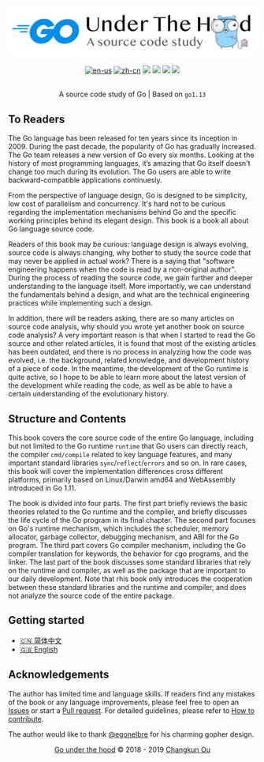 <div align="center">
<img src="book/assets/header.png" alt="logo" />
<br/><br/>
<a href="./README.en-us.md"><img src="https://img.shields.io/badge/lang-English-blue.svg?longCache=true&style=flat-square" alt="en-us"/></a>
<a href="./README.md"><img src="https://img.shields.io/badge/lang-简体中文-red.svg?longCache=true&style=flat-square" alt="zh-cn"/></a>
<a href="./LICENSE"><img src="https://img.shields.io/github/license/changkun/go-under-the-hood.svg?style=flat-square"/></a>
<a href="./LICENSE"><img src="https://img.shields.io/badge/license-CC%20BY--NC--ND%204.0-lightgrey.svg?style=flat-square"/></a>
<a href="https://www.paypal.me/changkunde/4.99eur"><img src="https://img.shields.io/badge/donate-PayPal-104098.svg?style=popout-square&logo=PayPal"/></a>
<a href="https://t.me/joinchat/FEeulA4zgj2DsBbudBqMcQ"><img src="https://img.shields.io/badge/chat-telegram-%232CA5E0.svg?logo=telegram&logoColor=white&style=flat-square"/></a>
<br/><br/>
<p>A source code study of Go | Based on <code>go1.13</code></p>
</div>

## To Readers

The Go language has been released for ten years since its inception in 2009.
During the past decade, the popularity of Go has gradually increased. The Go team releases a new version of Go every six months.
Looking at the history of most programming languages, it’s amazing that Go itself doesn't change too much during its evolution. The Go users are able to write backward-compatible applications continuesly.

From the perspective of language design, Go is designed to be simplicity, low cost of parallelism and concurrency.
It's hard not to be curious regarding the implementation mechanisms behind Go and the specific working principles behind its elegant design.
This book is a book all about Go language source code.

Readers of this book may be curious: language design is always evolving, source code is always changing, why bother to study the source code that may never be applied in actual work?
There is a saying that "software engineering happens when the code is read by a non-original author". During the process of reading the source code, we gain further and deeper understanding to the language itself.
More importantly, we can understand the fundamentals behind a design, and what are the technical engineering practices while implementing such a design.

In addition, there will be readers asking, there are so many articles on source code analysis, why should you wrote yet another book on source code analysis?
A very important reason is that when I started to read the Go source and other related articles,
it is found that most of the existing articles has been outdated, and there is no process in analyzing how the code was evolved, i.e. the background, related knowledge, and development history of a piece of code.
In the meantime, the development of the Go runtime is quite active, so I hope to be able to learn more about the latest version of the development while reading the code, as well as be able to have a certain understanding of the evolutionary history.

## Structure and Contents

This book covers the core source code of the entire Go language, including but not limited to the Go runtime `runtime` that Go users can directly reach, the compiler `cmd/compile` related to key language features, and many important standard libraries `sync`/`reflect`/`errors` and so on.
In rare cases, this book will cover the implementation differences cross different platforms, primarily based on Linux/Darwin amd64 and WebAssembly introduced in Go 1.11.

The book is divided into four parts. The first part briefly reviews the basic theories related to the Go runtime and the compiler, and briefly discusses the life cycle of the Go program in its final chapter.
The second part focuses on Go's runtime mechanism, which includes the scheduler, memory allocator, garbage collector, debugging mechanism, and ABI for the Go program.
The third part covers Go compiler mechanism, including the Go compiler translation for keywords, the behavior for cgo programs, and the linker.
The last part of the book discusses some standard libraries that rely on the runtime and compiler, as well as the package that are important to our daily development. Note that rhis book only introduces the cooperation between these standard libraries and the runtime and compiler, and does not analyze the source code of the entire package.

## Getting started

- [🇨🇳 简体中文](./book/zh-cn/TOC.md)
- [🇬🇧 English](./book/en-us/TOC.md)

## Acknowledgements

The author has limited time and language skills. If readers find any mistakes of the book or any language improvements, please feel free to open an [Issues](https://github.com/changkun/go-under-the-hood/issues/new/choose) or start a [Pull request](https://github.com/changkun/go-under-the-hood/pulls). For detailed guidelines, please refer to [How to contribute](./CONTRIBUTING.md).

The author would like to thank [@egonelbre](https://github.com/egonelbre/gophers) for his charming gopher design.

<div align="center">
<p></p>
<p><a href="https://github.com/changkun/go-under-the-hood">Go under the hood</a> &copy; 2018 - 2019 <a href="https://changkun.de">Changkun Ou</a></p>
</div>



